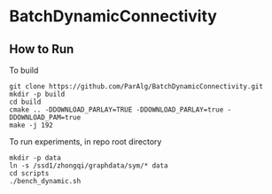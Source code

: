 # BatchDynamicConnectivity

## How to Run

To build
```
git clone https://github.com/ParAlg/BatchDynamicConnectivity.git
mkdir -p build
cd build
cmake .. -DDOWNLOAD_PARLAY=TRUE -DDOWNLOAD_PARLAY=true -DDOWNLOAD_PAM=true
make -j 192
```
To run experiments, in repo root directory
```
mkdir -p data
ln -s /ssd1/zhongqi/graphdata/sym/* data
cd scripts
./bench_dynamic.sh
```